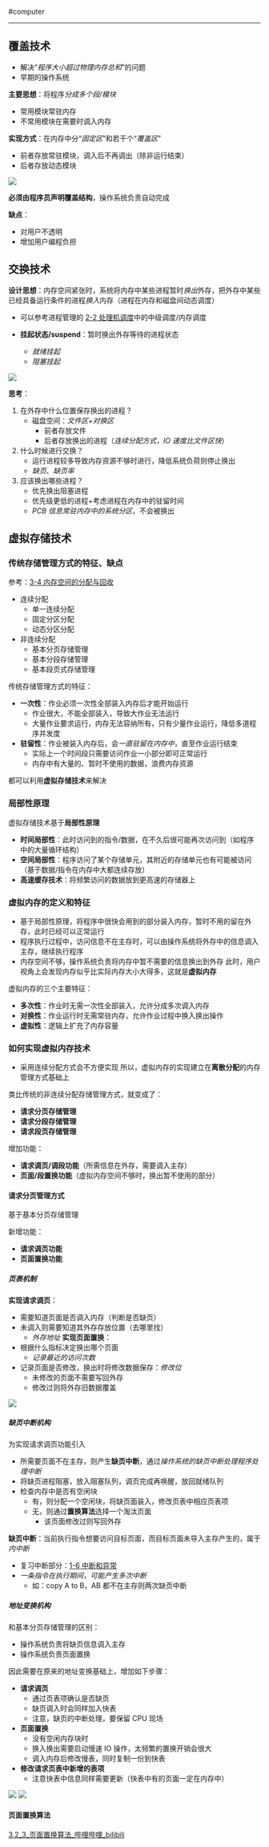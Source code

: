 #computer 

---
## 覆盖技术

- 解决“*程序大小超过物理内存总和*”的问题
- 早期的操作系统

**主要思想**：将程序*分成多个段/模块*
- 常用模块常驻内存
- 不常用模块在需要时调入内存

**实现方式**：在内存中分“*固定区*”和若干个“*覆盖区*”
- 前者存放常驻模块，调入后不再调出（除非运行结束）
- 后者存放动态模块

![](../../img/Pasted%20image%2020231230100811.png)

**必须由程序员声明覆盖结构**，操作系统负责自动完成

**缺点**：
- 对用户不透明
- 增加用户编程负担

## 交换技术

**设计思想**：内存空间紧张时，系统将内存中某些进程暂时*换出*外存，把外存中某些已经具备运行条件的进程*换入*内存（进程在内存和磁盘间动态调度）
- 可以参考进程管理的 [2-2 处理机调度](../2%20进程管理/2-2%20处理机调度.md)中的中级调度/内存调度

- **挂起状态/suspend**：暂时换出外存等待的进程状态
	- *就绪挂起*
	- *阻塞挂起*

![](../../img/Pasted%20image%2020231230101259.png)

**思考**：
1. 在外存中什么位置保存换出的进程？
	- 磁盘空间：*文件区*+*对换区*
		- 前者存放文件
		- 后者存放换出的进程（*连续分配方式，IO 速度比文件区快*）
2. 什么时候进行交换？
	- 运行进程较多导致内存资源不够时进行，降低系统负荷则停止换出
	- *缺页*、*缺页率*
3. 应该换出哪些进程？
	- 优先换出阻塞进程
	- 优先级更低的进程+考虑进程在内存中的驻留时间
	- *PCB 信息常驻内存中的系统分区*，不会被换出

## 虚拟存储技术

### 传统存储管理方式的特征、缺点

参考：[3-4 内存空间的分配与回收](3-4%20内存空间的分配与回收.md)
- 连续分配
	- 单一连续分配
	- 固定分区分配
	- 动态分区分配
- 非连续分配
	- 基本分页存储管理
	- 基本分段存储管理
	- 基本段页式存储管理

传统存储管理方式的特征：
- **一次性**：作业必须一次性全部装入内存后才能开始运行
	- 作业很大，不能全部装入，导致大作业无法运行
	- 大量作业要求运行，内存无法容纳所有，只有少量作业运行，降低多道程序并发度
- **驻留性**：作业被装入内存后，会*一直驻留在内存中*，直至作业运行结束
	- 实际上一个时间段只需要访问作业一小部分即可正常运行
	- 内存中有大量的、暂时不使用的数据，浪费内存资源

都可以利用**虚拟存储技术**来解决

### 局部性原理

虚拟存储技术基于**局部性原理**

- **时间局部性**：此时访问到的指令/数据，在不久后很可能再次访问到（如程序中的大量循环结构）
- **空间局部性**：程序访问了某个存储单元，其附近的存储单元也有可能被访问（基于数据/指令在内存中大都连续存放）
- **高速缓存技术**：将频繁访问的数据放到更高速的存储器上

### 虚拟内存的定义和特征

- 基于局部性原理，将程序中很快会用到的部分装入内存，暂时不用的留在外存，此时已经可以正常运行
- 程序执行过程中，访问信息不在主存时，可以由操作系统将外存中的信息调入主存，继续执行程序
- 内存空间不够，操作系统负责将内存中暂不需要的信息换出到外存
此时，用户视角上会发现内存似乎比实际内存大小大得多，这就是**虚拟内存**

虚拟内存的三个主要特征：
- **多次性**：作业时无需一次性全部装入，允许分成多次调入内存
- **对换性**：作业运行时无需常驻内存，允许作业过程中换入换出操作
- **虚拟性**：逻辑上扩充了内存容量

### 如何实现虚拟内存技术

- 采用连续分配方式会不方便实现
所以，虚拟内存的实现建立在**离散分配**的内存管理方式基础上

类比传统的非连续分配存储管理方式，就变成了：
- **请求分页存储管理**
- **请求分段存储管理**
- **请求段页存储管理**

增加功能：
- **请求调页/调段功能**（所需信息在外存，需要调入主存）
- **页面/段置换功能**（虚拟内存空间不够时，换出暂不使用的部分）

#### 请求分页管理方式

基于基本分页存储管理

新增功能：
- **请求调页功能**
- **页面置换功能**

##### 页表机制

**实现请求调页**：
- 需要知道页面是否调入内存（判断是否缺页）
- 未调入则需要知道其外存存放位置（去哪里找）
	- *外存地址*
**实现页面置换**：
- 根据什么指标决定换出哪个页面
	- *记录最近的访问次数*
- 记录页面是否修改，换出时将修改数据保存：*修改位*
	- 未修改的页面不需要写回外存
	- 修改过则将外存旧数据覆盖

![](img/Pasted%20image%2020231230181455.png)

##### 缺页中断机构

为实现请求调页功能引入

- 所需要页面不在主存，则产生**缺页中断**，通过*操作系统的缺页中断处理程序处理中断*
- 将缺页进程阻塞，放入阻塞队列，调页完成再唤醒，放回就绪队列
- 检查内存中是否有空闲块
	- 有，则分配一个空闲块，将缺页面装入，修改页表中相应页表项
	- 无，则通过**置换算法**选择一个淘汰页面
		- 该页面修改过则写回外存

**缺页中断**：当前执行指令想要访问目标页面，而目标页面未导入主存产生的，属于*内中断*
- 复习中断部分：[1-6 中断和异常](../1%20操作系统概述/1-6%20中断和异常.md)
- *一条指令在执行期间，可能产生多次中断*
	- 如：copy A to B，AB 都不在主存则两次缺页中断

##### 地址变换机构

和基本分页存储管理的区别：
- 操作系统负责将缺页信息调入主存
- 操作系统负责页面置换

因此需要在原来的地址变换基础上，增加如下步骤：
- **请求调页**
	- 通过页表项确认是否缺页
	- 缺页调入时会同样加入快表
	- 注意，缺页的中断处理，要保留 CPU 现场
- **页面置换**
	- 没有空闲内存块时
	- 换入换出需要启动慢速 IO 操作，太频繁的置换开销会很大
	- 调入内存后修改慢表，同时复制一份到快表
- **修改请求页表中新增的表项**
	- 注意快表中信息同样需要更新（快表中有的页面一定在内存中）

![](img/Pasted%20image%2020231230184728.png)
![](img/Pasted%20image%2020231230185049.png)

#### 页面置换算法

[3.2\_3\_页面置换算法\_哔哩哔哩\_bilibili](https://www.bilibili.com/video/BV1YE411D7nH?t=1.1&p=55)
